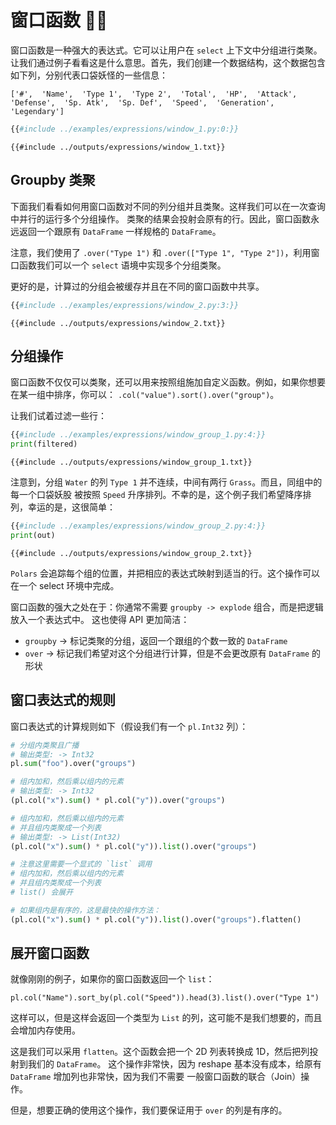 # 窗口函数 🚀🚀

窗口函数是一种强大的表达式。它可以让用户在 `select` 上下文中分组进行类聚。
让我们通过例子看看这是什么意思。首先，我们创建一个数据结构，这个数据包含如下列，分别代表口袋妖怪的一些信息：

`['#',  'Name',  'Type 1',  'Type 2',  'Total',  'HP',  'Attack',  'Defense',  'Sp. Atk',  'Sp. Def',  'Speed',  'Generation',  'Legendary']`

```python
{{#include ../examples/expressions/window_1.py:0:}}
```

```text
{{#include ../outputs/expressions/window_1.txt}}
```

## Groupby 类聚

下面我们看看如何用窗口函数对不同的列分组并且类聚。这样我们可以在一次查询中并行的运行多个分组操作。
类聚的结果会投射会原有的行。因此，窗口函数永远返回一个跟原有 `DataFrame` 一样规格的 `DataFrame`。

注意，我们使用了 `.over("Type 1")` 和 `.over(["Type 1", "Type 2"])`，利用窗口函数我们可以一个
`select` 语境中实现多个分组类聚。

更好的是，计算过的分组会被缓存并且在不同的窗口函数中共享。

```python
{{#include ../examples/expressions/window_2.py:3:}}
```

```text
{{#include ../outputs/expressions/window_2.txt}}
```

## 分组操作

窗口函数不仅仅可以类聚，还可以用来按照组施加自定义函数。例如，如果你想要在某一组中排序，你可以：
`.col("value").sort().over("group")`。

让我们试着过滤一些行：

```python
{{#include ../examples/expressions/window_group_1.py:4:}}
print(filtered)
```

```text
{{#include ../outputs/expressions/window_group_1.txt}}
```

注意到，分组 `Water` 的列 `Type 1` 并不连续，中间有两行 `Grass`。而且，同组中的每一个口袋妖股
被按照 `Speed` 升序排列。不幸的是，这个例子我们希望降序排列，幸运的是，这很简单：

```python
{{#include ../examples/expressions/window_group_2.py:4:}}
print(out)
```

```text
{{#include ../outputs/expressions/window_group_2.txt}}
```

`Polars` 会追踪每个组的位置，并把相应的表达式映射到适当的行。这个操作可以在一个 select 环境中完成。

窗口函数的强大之处在于：你通常不需要 `groupby -> explode` 组合，而是把逻辑放入一个表达式中。
这也使得 API 更加简洁：

- `groupby` -> 标记类聚的分组，返回一个跟组的个数一致的 `DataFrame`
- `over` -> 标记我们希望对这个分组进行计算，但是不会更改原有 `DataFrame` 的形状

## 窗口表达式的规则

窗口表达式的计算规则如下（假设我们有一个 `pl.Int32` 列）：

```python
# 分组内类聚且广播
# 输出类型: -> Int32
pl.sum("foo").over("groups")

# 组内加和，然后乘以组内的元素
# 输出类型: -> Int32
(pl.col("x").sum() * pl.col("y")).over("groups")

# 组内加和，然后乘以组内的元素
# 并且组内类聚成一个列表
# 输出类型: -> List(Int32)
(pl.col("x").sum() * pl.col("y")).list().over("groups")

# 注意这里需要一个显式的 `list` 调用
# 组内加和，然后乘以组内的元素
# 并且组内类聚成一个列表
# list() 会展开

# 如果组内是有序的，这是最快的操作方法：
(pl.col("x").sum() * pl.col("y")).list().over("groups").flatten()
```

## 展开窗口函数

就像刚刚的例子，如果你的窗口函数返回一个 `list`：

`pl.col("Name").sort_by(pl.col("Speed")).head(3).list().over("Type 1")`

这样可以，但是这样会返回一个类型为 `List` 的列，这可能不是我们想要的，而且会增加内存使用。

这是我们可以采用 `flatten`。这个函数会把一个 2D 列表转换成 1D，然后把列投射到我们的 `DataFrame`。
这个操作非常快，因为 reshape 基本没有成本，给原有 `DataFrame` 增加列也非常快，因为我们不需要
一般窗口函数的联合（Join）操作。

但是，想要正确的使用这个操作，我们要保证用于 `over` 的列是有序的。
